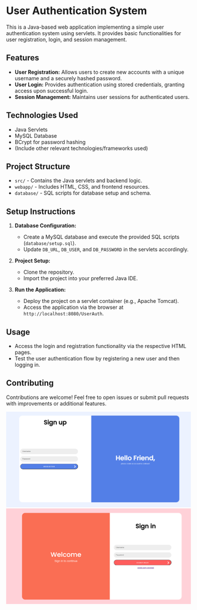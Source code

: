 # User Authentication System

This is a Java-based web application implementing a simple user authentication system using servlets. It provides basic functionalities for user registration, login, and session management.

## Features

- **User Registration:** Allows users to create new accounts with a unique username and a securely hashed password.
- **User Login:** Provides authentication using stored credentials, granting access upon successful login.
- **Session Management:** Maintains user sessions for authenticated users.

## Technologies Used

- Java Servlets
- MySQL Database
- BCrypt for password hashing
- (Include other relevant technologies/frameworks used)

## Project Structure

- `src/` - Contains the Java servlets and backend logic.
- `webapp/` - Includes HTML, CSS, and frontend resources.
- `database/` - SQL scripts for database setup and schema.

## Setup Instructions

1. **Database Configuration:**
   - Create a MySQL database and execute the provided SQL scripts (`database/setup.sql`).
   - Update `DB_URL`, `DB_USER`, and `DB_PASSWORD` in the servlets accordingly.

2. **Project Setup:**
   - Clone the repository.
   - Import the project into your preferred Java IDE.

3. **Run the Application:**
   - Deploy the project on a servlet container (e.g., Apache Tomcat).
   - Access the application via the browser at `http://localhost:8080/UserAuth`.

## Usage

- Access the login and registration functionality via the respective HTML pages.
- Test the user authentication flow by registering a new user and then logging in.

## Contributing

Contributions are welcome! Feel free to open issues or submit pull requests with improvements or additional features.



![screenshot](image.png)
![Alt text](image-1.png)